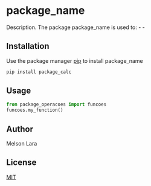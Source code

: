 # package_name

Description. 
The package package_name is used to:
	- 
	-

## Installation

Use the package manager [pip](https://pip.pypa.io/en/stable/) to install package_name

```bash
pip install package_calc
```

## Usage

```python
from package_operacoes import funcoes
funcoes.my_function()
```

## Author
Melson Lara

## License
[MIT](https://choosealicense.com/licenses/mit/)